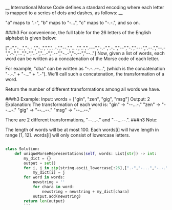 __ International Morse Code defines a standard encoding where each letter is mapped to a series of dots and dashes, as follows: __

"a" maps to ".-", "b" maps to "-...", "c" maps to "-.-.", and so on.

###h3 For convenience, the full table for the 26 letters of the English alphabet is given below:

[".-","-...","-.-.","-..",".","..-.","--.","....","..",".---","-.-",".-..","--","-.","---",".--.","--.-",".-.","...","-","..-","...-",".--","-..-","-.--","--.."]
Now, given a list of words, each word can be written as a concatenation of the Morse code of each letter. 

For example, "cba" can be written as "-.-..--...", (which is the concatenation "-.-." + "-..." + ".-"). 
We'll call such a concatenation, the transformation of a word.

Return the number of different transformations among all words we have.

###h3 Example:
Input: words = ["gin", "zen", "gig", "msg"]
Output: 2
Explanation: 
The transformation of each word is:
"gin" -> "--...-."
"zen" -> "--...-."
"gig" -> "--...--."
"msg" -> "--...--."

There are 2 different transformations, "--...-." and "--...--.".
###h3 Note:

The length of words will be at most 100.
Each words[i] will have length in range [1, 12].
words[i] will only consist of lowercase letters.

 
```python

class Solution:
    def uniqueMorseRepresentations(self, words: List[str]) -> int:
        my_dict = {}
        output = set()
        for i, j in zip(string.ascii_lowercase[:26],[".-","-...","-.-.","-..",".","..-.","--.","....","..",".---","-.-",".-..","--","-.","---",".--.","--.-",".-.","...","-","..-","...-",".--","-..-","-.--","--.."]):
            my_dict[i] = j
        for word in words:
            newstring = ''
            for chara in word:
                newstring = newstring + my_dict[chara]
            output.add(newstring)
        return len(output)
        ```
